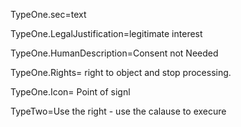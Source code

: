 TypeOne.sec=text

TypeOne.LegalJustification=legitimate interest

TypeOne.HumanDescription=Consent not Needed

TypeOne.Rights=  right to object and stop processing.

TypeOne.Icon= Point of signl 


TypeTwo=Use the right - use the calause to execure 


